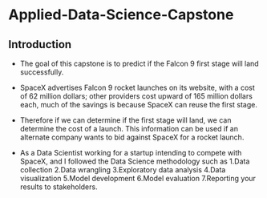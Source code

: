 # Applied-Data-Science-Capstone
## Introduction

* The goal of this capstone is to predict if the Falcon 9 first stage will land successfully. 
* SpaceX advertises Falcon 9 rocket launches on its website, with a cost of 62 million dollars; other providers cost upward of 165 million dollars each, much of the savings is because SpaceX can reuse the first stage. 
* Therefore if we can determine if the first stage will land, we can determine the cost of a launch. This information can be used if an alternate company wants to bid against SpaceX for a rocket launch.

* As a Data Scientist working for a startup intending to compete with SpaceX, and I followed the Data Science methodology such as 
  1.Data collection
  2.Data wrangling
  3.Exploratory data analysis
  4.Data visualization
  5.Model development
  6.Model evaluation
  7.Reporting your results to stakeholders.
